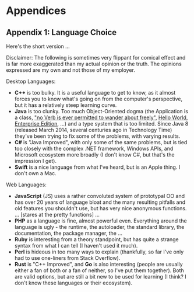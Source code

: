 # Appendices

## Appendix 1: Language Choice

Here's the short version ...

Disclaimer: The following is sometimes very flippant for comical effect and is far more exaggerated than my actual opinion or the truth. The opinions expressed are my own and not those of my employer.

Desktop Languages:

- **C++** is too bulky. It is a useful language to get to know, as it almost forces you to know what's going on from the computer's perspective, but it has a relatively steep learning curve.
- **Java** is too clunky. Too much Object-Oriented dogma (the Application is a class, ["no Verb is ever permitted to wander about freely"](https://steve-yegge.blogspot.com/2006/03/execution-in-kingdom-of-nouns.html), [Hello World, Enterprise Edition](https://github.com/Hello-World-EE/Java-Hello-World-Enterprise-Edition), ...) and a type system that is too limited. Since Java 8 (released March 2014, several centuries ago in Technology Time) they've been trying to fix some of the problems, with varying results.
- **C#** is "Java Improved", with only some of the same problems, but is tied too closely with the complex .NET framework, Windows APIs, and Microsoft ecosystem more broadly (I don't know C#, but that's the impression I get).
- **Swift** is a nice language from what I've heard, but is an Apple thing. I don't own a Mac.

Web Languages:

- **JavaScript** (JS) uses a rather convoluted system of prototypal OO and has over 20 years of language bloat and the many resulting pitfalls and old features you shouldn't use, but has very nice anonymous functions. ... [stares at the pretty functions] ...
- **PHP** as a language is fine, almost powerful even. Everything around the language is ugly - the runtime, the autoloader, the standard library, the documentation, the package manager, the ...
- **Ruby** is interesting from a theory standpoint, but has quite a strange syntax from what I can tell (I haven't used it much).
- **Perl** is hideous in too many ways to explain (thankfully, so far I've only had to use one-liners from Stack Overflow).
- **Rust** is "C++ Improved", and **Go** is also interesting (people are usually either a fan of both or a fan of neither, so I've put them together). Both are valid options, but are still a bit new to be used for learning (I think? I don't know these languages or their ecosystem).

